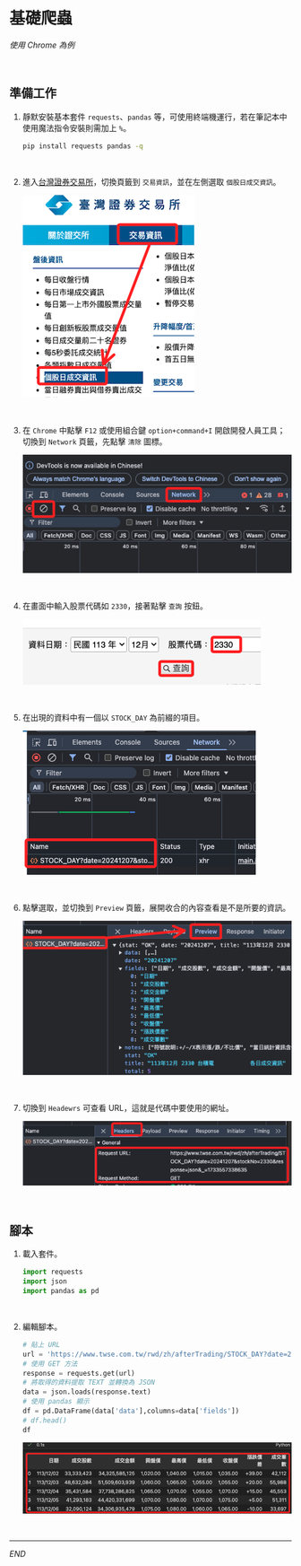 # 基礎爬蟲

_使用 Chrome 為例_

<br>

## 準備工作

1. 靜默安裝基本套件 `requests`、`pandas` 等，可使用終端機運行，若在筆記本中使用魔法指令安裝則需加上 `%`。

    ```bash
    pip install requests pandas -q
    ```

<br>

2. 進入[台灣證券交易所](https://www.twse.com.tw/zh/index.html)，切換頁籤到 `交易資訊`，並在左側選取 `個股日成交資訊`。

    ![](images/img_01.png)

<br>

3. 在 `Chrome` 中點擊 `F12` 或使用組合鍵 `option+command+I` 開啟開發人員工具；切換到 `Network` 頁籤，先點擊 `清除` 圖標。

    ![](images/img_03.png)

<br>

4. 在畫面中輸入股票代碼如 `2330`，接著點擊 `查詢` 按鈕。

    ![](images/img_02.png)

<br>

5. 在出現的資料中有一個以 `STOCK_DAY` 為前綴的項目。

    ![](images/img_04.png)

<br>

6. 點擊選取，並切換到 `Preview` 頁籤，展開收合的內容查看是不是所要的資訊。

    ![](images/img_05.png)

<br>

7. 切換到 `Headewrs` 可查看 URL，這就是代碼中要使用的網址。

    ![](images/img_06.png)

<br>

## 腳本

1. 載入套件。

    ```python
    import requests 
    import json
    import pandas as pd
    ```

<br>

2. 編輯腳本。

    ```python
    # 貼上 URL
    url = 'https://www.twse.com.tw/rwd/zh/afterTrading/STOCK_DAY?date=20241207&stockNo=2330&response=json&_=1733557338635'
    # 使用 GET 方法
    response = requests.get(url)
    # 將取得的資料提取 TEXT 並轉換為 JSON
    data = json.loads(response.text)
    # 使用 pandas 顯示
    df = pd.DataFrame(data['data'],columns=data['fields'])
    # df.head()
    df
    ```

    ![](images/img_07.png)

<br>

___

_END_